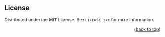 ## License

Distributed under the MIT License. See `LICENSE.txt` for more information.

<p align="right">(<a href="#readme-top">back to top</a>)</p>
